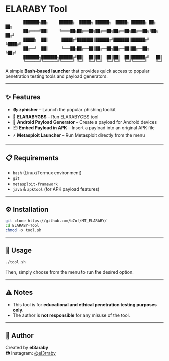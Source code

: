 # ELARABY Tool

```
        ███████╗██╗     ██████╗  █████╗ ██████╗  █████╗ ██████╗ ██╗   ██╗        
        ██╔════╝██║     ╚════██╗██╔══██╗██╔══██╗██╔══██╗██╔══██╗╚██╗ ██╔╝        
        █████╗  ██║      █████╔╝███████║██████╔╝███████║██████╔╝ ╚████╔╝         
        ██╔══╝  ██║      ╚═══██╗██╔══██║██╔══██╗██╔══██║██╔══██╗  ╚██╔╝          
        ███████╗███████╗██████╔╝██║  ██║██║  ██║██║  ██║██████╔╝   ██║           
        ╚══════╝╚══════╝╚═════╝ ╚═╝  ╚═╝╚═╝  ╚═╝╚═╝  ╚═╝╚═════╝    ╚═╝           
```

A simple **Bash-based launcher** that provides quick access to popular penetration testing tools and payload generators.

---

## ✨ Features

- 🎭 **zphisher** – Launch the popular phishing toolkit  
- 📡 **ELARABYGBS** – Run ELARABYGBS tool  
- 📱 **Android Payload Generator** – Create a payload for Android devices  
- 📦 **Embed Payload in APK** – Insert a payload into an original APK file  
- ⚡ **Metasploit Launcher** – Run Metasploit directly from the menu  

---

## 📋 Requirements

- `bash` (Linux/Termux environment)  
- `git`  
- `metasploit-framework`  
- `java` & `apktool` (for APK payload features)  

---

## ⚙️ Installation

```bash
git clone https://github.com/b7of/MT_ELARABY/
cd ELARABY-Tool
chmod +x tool.sh
```

---

## 🚀 Usage

```bash
./tool.sh
```

Then, simply choose from the menu to run the desired option.  

---

## ⚠️ Notes

- This tool is for **educational and ethical penetration testing purposes only**.  
- The author is **not responsible** for any misuse of the tool.  

---

## 👤 Author

Created by **el3araby**  
📷 Instagram: [@el3rraby](https://instagram.com/el3rraby)  
